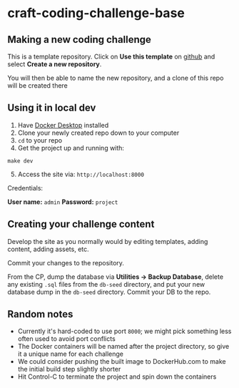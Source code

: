 # craft-coding-challenge-base

## Making a new coding challenge

This is a template repository. Click on **Use this template** on [github](https://github.com/nystudio107/craft-coding-challenge-base) and select **Create a new repository**.

You will then be able to name the new repository, and a clone of this repo will be created there

## Using it in local dev

1. Have [Docker Desktop](https://www.docker.com/products/docker-desktop/) installed
2. Clone your newly created repo down to your computer
3. `cd` to your repo
4. Get the project up and running with:
```
make dev
```
5. Access the site via: `http://localhost:8000`

Credentials:

**User name:** `admin`
**Password:** `project`

## Creating your challenge content

Develop the site as you normally would by editing templates, adding content, adding assets, etc.

Commit your changes to the repository.

From the CP, dump the database via **Utilities -> Backup Database**, delete any existing `.sql` files from the `db-seed` directory, and put your new database dump in the `db-seed` directory. Commit your DB to the repo.

## Random notes

- Currently it's hard-coded to use port `8000`; we might pick something less often used to avoid port conflicts
- The Docker containers will be named after the project directory, so give it a unique name for each challenge
- We could consider pushing the built image to DockerHub.com to make the initial build step slightly shorter
- Hit Control-C to terminate the project and spin down the containers
